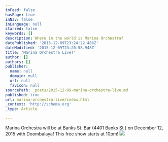 ```yaml
---
inFeed: false
hasPage: true
inNav: false
inLanguage: null
starred: false
keywords: []
description: Where in the world is Marina Orchestra?
datePublished: '2015-12-09T23:24:22.486Z'
dateModified: '2015-12-09T23:20:58.948Z'
title: 'Marina Orchestra Live!'
author: []
authors: []
publisher:
  name: null
  domain: null
  url: null
  favicon: null
sourcePath: _posts/2015-12-09-marina-orchestra-live.md
published: true
url: marina-orchestra-live/index.html
_context: 'http://schema.org'
_type: Article

---
```

Marina Orchestra will be at Banks St. Bar (4401 Banks St.) on December 12, 2015 with Doombalaya! This free show starts at 10pm!
![](https://the-grid-user-content.s3-us-west-2.amazonaws.com/0c4b2658-4155-4b1a-b453-caec74a4dd1f.jpg)